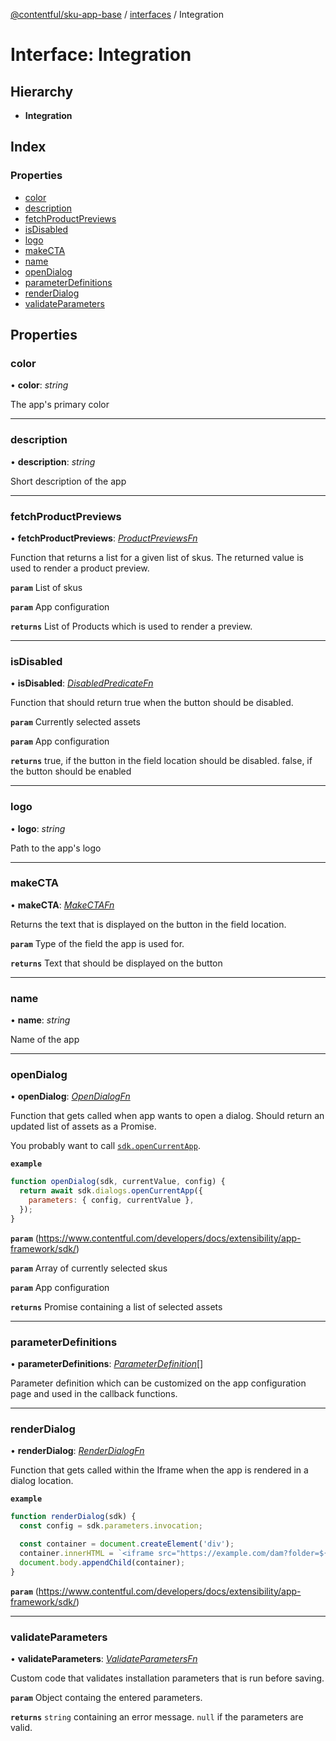 [@contentful/sku-app-base](../README.md) / [interfaces](../modules/interfaces.md) / Integration

# Interface: Integration

## Hierarchy

* **Integration**

## Index

### Properties

* [color](interfaces.integration.md#color)
* [description](interfaces.integration.md#description)
* [fetchProductPreviews](interfaces.integration.md#fetchproductpreviews)
* [isDisabled](interfaces.integration.md#isdisabled)
* [logo](interfaces.integration.md#logo)
* [makeCTA](interfaces.integration.md#makecta)
* [name](interfaces.integration.md#name)
* [openDialog](interfaces.integration.md#opendialog)
* [parameterDefinitions](interfaces.integration.md#parameterdefinitions)
* [renderDialog](interfaces.integration.md#renderdialog)
* [validateParameters](interfaces.integration.md#validateparameters)

## Properties

### color

• **color**: *string*

The app's primary color

___

### description

• **description**: *string*

Short description of the app

___

### fetchProductPreviews

• **fetchProductPreviews**: [*ProductPreviewsFn*](../modules/interfaces.md#productpreviewsfn)

Function that returns a list for a given list of skus. The returned value is used to render a product preview.

**`param`** List of skus

**`param`** App configuration

**`returns`** List of Products which is used to render a preview.

___

### isDisabled

• **isDisabled**: [*DisabledPredicateFn*](../modules/interfaces.md#disabledpredicatefn)

Function that should return true when the button should be disabled.

**`param`** Currently selected assets

**`param`** App configuration

**`returns`** true, if the button in the field location should be disabled. false, if the button should be enabled

___

### logo

• **logo**: *string*

Path to the app's logo

___

### makeCTA

• **makeCTA**: [*MakeCTAFn*](../modules/interfaces.md#makectafn)

Returns the text that is displayed on the button in the field location.

**`param`** Type of the field the app is used for.

**`returns`** Text that should be displayed on the button

___

### name

• **name**: *string*

Name of the app

___

### openDialog

• **openDialog**: [*OpenDialogFn*](../modules/interfaces.md#opendialogfn)

Function that gets called when app wants to open a dialog. Should return an updated list of assets as a Promise.

You probably want to call [`sdk.openCurrentApp`](https://www.contentful.com/developers/docs/extensibility/app-framework/sdk/#open-the-current-app-in-a-dialog).

**`example`** 
```javascript
function openDialog(sdk, currentValue, config) {
  return await sdk.dialogs.openCurrentApp({
    parameters: { config, currentValue },
  });
}
```

**`param`** (https://www.contentful.com/developers/docs/extensibility/app-framework/sdk/)

**`param`** Array of currently selected skus

**`param`** App configuration

**`returns`** Promise containing a list of selected assets

___

### parameterDefinitions

• **parameterDefinitions**: [*ParameterDefinition*](interfaces.parameterdefinition.md)[]

Parameter definition which can be customized on the app configuration page and used in the callback functions.

___

### renderDialog

• **renderDialog**: [*RenderDialogFn*](../modules/interfaces.md#renderdialogfn)

Function that gets called within the Iframe when the app is rendered in a dialog location.

**`example`** 
```javascript
function renderDialog(sdk) {
  const config = sdk.parameters.invocation;

  const container = document.createElement('div');
  container.innerHTML = `<iframe src="https://example.com/dam?folder=${config.folder}" width="400" height="650" style="border:none;"/>`;
  document.body.appendChild(container);
}
```

**`param`** (https://www.contentful.com/developers/docs/extensibility/app-framework/sdk/)

___

### validateParameters

• **validateParameters**: [*ValidateParametersFn*](../modules/interfaces.md#validateparametersfn)

Custom code that validates installation parameters that is run before saving.

**`param`** Object containg the entered parameters.

**`returns`** `string` containing an error message. `null` if the parameters are valid.

